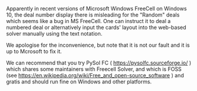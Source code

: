 Apparently in recent versions of Microsoft Windows FreeCell on Windows 10, the deal number display there is misleading for the "Random" deals
which seems like a bug in MS FreeCell. One can instruct it to deal a numbered deal or alternatively input the cards' layout into the web-based
solver manually using the text notation.

We apologise for the inconvenience, but note that it is not our fault and it is up to Mcrosoft to fix it.

We can recommend that you try PySol FC ( https://pysolfc.sourceforge.io/ ) which shares some maintainers with Freecell
Solver, and which is FOSS (see https://en.wikipedia.org/wiki/Free_and_open-source_software ) and gratis and should run fine
on Windows and other platforms.
